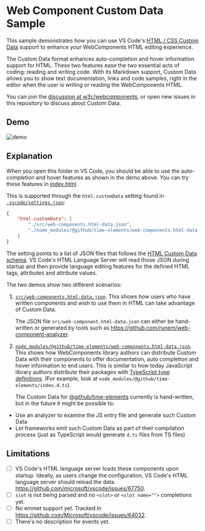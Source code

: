 # Web Component Custom Data Sample

This sample demonstrates how you can use VS Code's
[HTML / CSS Custom Data](https://github.com/microsoft/vscode-custom-data)
support to enhance your WebComponents HTML editing experience.

The Custom Data format enhances auto-completion and hover information support
for HTML. These two features ease the two essential acts of coding: reading and
writing code. With its Markdown support, Custom Data allows you to show text
documentation, links and code samples, right in the editor when the user is
writing or reading the WebComponents HTML.

You can join the
[discussion at w3c/webcomponents](https://github.com/w3c/webcomponents/issues/776),
or open new issues in this repository to discuss about Custom Data.

## Demo

![demo](demo.gif)

## Explanation

When you open this folder in VS Code, you should be able to use the
auto-completion and hover features as shown in the demo above. You can try these
features in [index.html](./index.html).

This is supported through the `html.customData` setting found in
[`.vscode/settings.json`](.vscode/settings.json):

```json
{
	"html.customData": [
		"./src/web-components.html-data.json",
		"./node_modules/@github/time-elements/web-components.html-data.json"
	]
}
```

The setting points to a list of JSON files that follows the
[HTML Custom Data schema](https://github.com/microsoft/vscode-html-languageservice/blob/master/docs/customData.schema.json).
VS Code's HTML Language Server will read those JSON during startup and then
provide language editing features for the defined HTML tags, attributes and
attribute values.

The two demos show two different scenarios:

1. [`src/web-components.html-data.json`](./src/web-components.html-data.json).
   This shows how users who have written components and wish to use them in HTML
   can take advantage of Custom Data.

    The JSON file `src/web-component.html-data.json` can either be hand-written
    or generated by tools such as
    https://github.com/runem/web-component-analyzer.

2. [`node_modules/@github/time-elements/web-components.html-data.json`](node_modules/@github/time-elements/web-components.html-data.json).
   This shows how WebComponents library authors can distribute Custom Data with
   their components to offer documentation, auto completion and hover
   information to end users. This is similar to how today JavaScript library
   authors distribute their packages with
   [TypeScript type definitions](https://www.typescriptlang.org/docs/handbook/declaration-files/introduction.html).
   (For example, look at `node_modules/@github/time-elements/index.d.ts`).

    The Custom Data for
    [@github/time-elements](https://github.com/github/time-elements) currently
    is hand-written, but in the future it might be possible to:

-   Use an analyzer to examine the JS entry file and generate such Custom Data
-   Let frameworks emit such Custom Data as part of their compilation process
    (just as TypeScript would generate `d.ts` files from TS files)

## Limitations

-   [ ] VS Code's HTML language server loads these components upon startup.
        Ideally, as users change the configuration, VS Code's HTML language
        server should reload the data.
        https://github.com/microsoft/vscode/issues/67750.
-   [ ] `slot` is not being parsed and no `<slot>` or `<slot name="">`
        completions yet.
-   [ ] No emmet support yet. Tracked in
        https://github.com/Microsoft/vscode/issues/64032.
-   [ ] There's no description for events yet.
